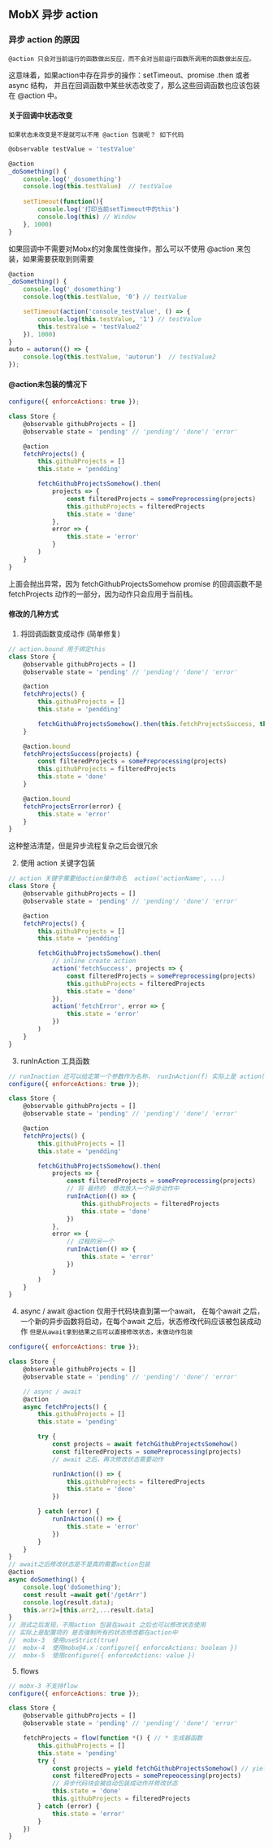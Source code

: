 ## MobX 异步 action

### 异步 action 的原因
    @action 只会对当前运行的函数做出反应，而不会对当前运行函数所调用的函数做出反应。
这意味着，如果action中存在异步的操作：setTimeout、promise .then 或者 async 结构，
并且在回调函数中某些状态改变了，那么这些回调函数也应该包装在 @action 中。

#### 关于回调中状态改变
    如果状态未改变是不是就可以不用 @action 包装呢？ 如下代码

``` js
@observable testValue = 'testValue'

@action
_doSomething() {
    console.log('_dosomething')
    console.log(this.testValue)  // testValue
    
    setTimeout(function(){
        console.log('打印当前setTimeout中的this')
        console.log(this) // Window
    }, 1000)
}
```
如果回调中不需要对Mobx的对象属性做操作，那么可以不使用 @action 来包装，如果需要获取到则需要
```js
@action
_doSomething() {
    console.log('_dosomething')
    console.log(this.testValue, '0') // testValue

    setTimeout(action('console_testValue', () => {
        console.log(this.testValue, '1') // testValue
        this.testValue = 'testValue2'
    }), 1000)
}
auto = autorun(() => {
    console.log(this.testValue, 'autorun')  // testValue2
});
```

#### @action未包装的情况下

```js
configure({ enforceActions: true });

class Store {
    @observable githubProjects = []
    @observable state = 'pending' // 'pending'/ 'done'/ 'error'

    @action
    fetchProjects() {
        this.githubProjects = []
        this.state = 'pendding'

        fetchGithubProjectsSomehow().then(
            projects => {
                const filteredProjects = somePreprocessing(projects)
                this.githubProjects = filteredProjects
                this.state = 'done'
            },
            error => {
                this.state = 'error'
            }
        )
    }
}
```
上面会抛出异常，因为 fetchGithubProjectsSomehow promise 的回调函数不是 fetchProjects 
动作的一部分，因为动作只会应用于当前栈。

#### 修改的几种方式
1. 将回调函数变成动作 (简单修复) 
```js
// action.bound 用于绑定this
class Store {
    @observable githubProjects = []
    @observable state = 'pending' // 'pending'/ 'done'/ 'error'

    @action
    fetchProjects() {
        this.githubProjects = []
        this.state = 'pendding'

        fetchGithubProjectsSomehow().then(this.fetchProjectsSuccess, this.fetchProjectsError)
    }

    @action.bound
    fetchProjectsSuccess(projects) {
        const filteredProjects = somePreprocessing(projects)
        this.githubProjects = filteredProjects
        this.state = 'done'
    }

    @action.bound
    fetchProjectsError(error) {
        this.state = 'error'
    }
}
```
这种整洁清楚，但是异步流程复杂之后会很冗余

2. 使用 action 关键字包装
```js
// action 关键字需要给action操作命名  action('actionName', ...)
class Store {
    @observable githubProjects = []
    @observable state = 'pending' // 'pending'/ 'done'/ 'error'

    @action
    fetchProjects() {
        this.githubProjects = []
        this.state = 'pendding'

        fetchGithubProjectsSomehow().then(
            // inline create action
            action('fetchSuccess', projects => {
                const filteredProjects = somePreprocessing(projects)
                this.githubProjects = filteredProjects
                this.state = 'done'
            }),
            action('fetchError', error => {
                this.state = 'error'
            })
        )
    }
}
```
3. runInAction 工具函数
```js
// runInaction 还可以给定第一个参数作为名称， runInAction(f) 实际上是 action(f)() 的语法糖
configure({ enforceActions: true });

class Store {
    @observable githubProjects = []
    @observable state = 'pending' // 'pending'/ 'done'/ 'error'

    @action
    fetchProjects() {
        this.githubProjects = []
        this.state = 'pendding'

        fetchGithubProjectsSomehow().then(
            projects => {
                const filteredProjects = somePreprocessing(projects)
                // 将 最终的  修改放入一个异步动作中
                runInAction(() => {
                    this.githubProjects = filteredProjects
                    this.state = 'done'
                })
            },
            error => {
                // 过程的另一个
                runInAction(() => {
                    this.state = 'error'
                })
            }
        )
    }
}
```

4. async / await 
   @action 仅用于代码块直到第一个await， 在每个await 之后，一个新的异步函数将启动，在每个await
   之后，状态修改代码应该被包装成动作
   ```但是从await拿到结果之后可以直接修改状态，未做动作包装```
```js
configure({ enforceActions: true });

class Store {
    @observable githubProjects = []
    @observable state = 'pending' // 'pending'/ 'done'/ 'error'

    // async / await
    @action
    async fetchProjects() {
        this.githubProjects = []
        this.state = 'pending'

        try {
            const projects = await fetchGithubProjectsSomehow()
            const filteredProjects = somePreprocessing(projects)
            // await 之后，再次修改状态需要动作

            runInAction(() => {
                this.githubProjects = filteredProjects
                this.state = 'done'
            })

        } catch (error) {
            runInAction(() => {
                this.state = 'error'
            })
        }
    }
}
// await之后修改状态是不是真的需要action包装
@action
async doSomething() {
    console.log('doSomething');
    const result =await get('/getArr')
    console.log(result.data);
    this.arr2=[this.arr2,...result.data]
}
// 测试之后发现，不用action 包装在await 之后也可以修改状态使用
// 实际上是配置项的 是否强制所有的状态修改都在action中
//  mobx-3  使用useStrict(true)
//  mobx-4  使用mobx@4.x：configure({ enforceActions: boolean })
//  mobx-5  使用configure({ enforceActions: value })
```
5. flows
```js
// mobx-3 不支持flow 
configure({ enforceActions: true });

class Store {
    @observable githubProjects = []
    @observable state = 'pending' // 'pending'/ 'done'/ 'error'

    fetchProjects = flow(function *() { // * 生成器函数
        this.githubProjects = []
        this.state = 'pending'
        try {
            const projects = yield fetchGithubProjectsSomehow() // yield 代替 await
            const filteredProjects = somePrepeocessing(projects)
            // 异步代码块会被自动包装成动作并修改状态
            this.state = 'done'
            this.githubProjects = filteredProjects
        } catch (error) {
            this.state = 'error'
        }
    })
}
```